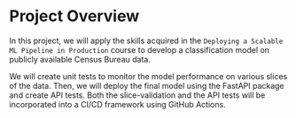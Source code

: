 # Project Overview 

In this project, we will apply the skills acquired in the ``Deploying a Scalable ML Pipeline in Production`` course to develop a classification model on publicly available Census Bureau data. 

We will create unit tests to monitor the model performance on various slices of the data. Then, we will deploy the final model using the FastAPI package and create API tests. Both the slice-validation and the API tests will be incorporated into a CI/CD framework using GitHub Actions.